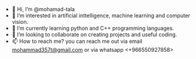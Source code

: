 - 👋 Hi, I’m @mohamad-tala
- 👀 I’m interested in artificial inttelligence, machine learning and computer vision.
- 🌱 I’m currently learning python and C++ programming languages.
- 💞️ I’m looking to collaborate on creating projects and useful coding.
- 📫 How to reach me? you can reach me out via email <mohammad357t@gmail.com> or via whatsapp <+966550927858> 

<!---
mohamad-tala/mohamad-tala is a ✨ special ✨ repository because its `README.md` (this file) appears on your GitHub profile.
You can click the Preview link to take a look at your changes.
--->
